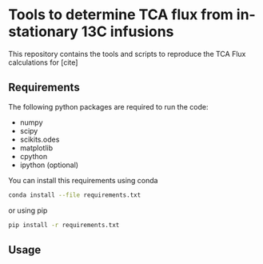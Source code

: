 # Tools to determine TCA flux from in-stationary 13C infusions
This repository contains the tools and scripts to reproduce the TCA 
Flux calculations for [cite]


## Requirements
The following python packages are required to run the code: 

 - numpy
 - scipy
 - scikits.odes
 - matplotlib
 - cpython
 - ipython (optional)

You can install this requirements using conda  
```bash
conda install --file requirements.txt
```

or using pip

```bash
pip install -r requirements.txt
```

## Usage 

